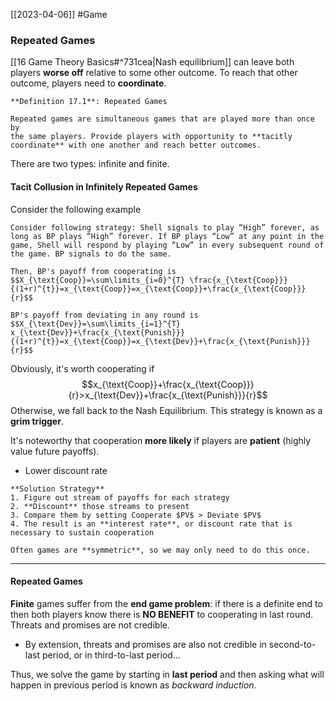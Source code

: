 [[2023-04-06]] #Game 

### Repeated Games
[[16 Game Theory Basics#^731cea|Nash equilibrium]] can leave both players **worse off** relative to some other outcome. To reach that other outcome, players need to **coordinate**.  

```ad-important
**Definition 17.1**: Repeated Games

Repeated games are simultaneous games that are played more than once by  
the same players. Provide players with opportunity to **tacitly coordinate** with one another and reach better outcomes.  
```

There are two types: infinite and finite.

#### Tacit Collusion in Infinitely Repeated Games
Consider the following example

```ad-example
Consider following strategy: Shell signals to play “High” forever, as long as BP plays “High” forever. If BP plays “Low” at any point in the game, Shell will respond by playing “Low” in every subsequent round of the game. BP signals to do the same.

Then, BP's payoff from cooperating is $$X_{\text{Coop}}=\sum\limits_{i=0}^{T} \frac{x_{\text{Coop}}}{(1+r)^{t}}=x_{\text{Coop}}=x_{\text{Coop}}+\frac{x_{\text{Coop}}}{r}$$

BP's payoff from deviating in any round is $$X_{\text{Dev}}=\sum\limits_{i=1}^{T} x_{\text{Dev}}+\frac{x_{\text{Punish}}}{(1+r)^{t}}=x_{\text{Coop}}=x_{\text{Dev}}+\frac{x_{\text{Punish}}}{r}$$
```

Obviously, it's worth cooperating if $$x_{\text{Coop}}+\frac{x_{\text{Coop}}}{r}>x_{\text{Dev}}+\frac{x_{\text{Punish}}}{r}$$
Otherwise, we fall back to the Nash Equilibrium. This strategy is known as a **grim trigger**.

It's noteworthy that cooperation **more likely** if players are **patient** (highly value future payoffs).
- Lower discount rate

```ad-info
**Solution Strategy**
1. Figure out stream of payoffs for each strategy
2. **Discount** those streams to present
3. Compare them by setting Cooperate $PV$ > Deviate $PV$
4. The result is an **interest rate**, or discount rate that is necessary to sustain cooperation

Often games are **symmetric**, so we may only need to do this once.
```

---

#### Repeated Games
**Finite** games suffer from the **end game problem**: if there is a definite end to then both players know there is **NO BENEFIT** to cooperating in last round. Threats and promises are not credible. 
- By extension, threats and promises are also not credible in second-to-last period, or in third-to-last period...

Thus, we solve the game by starting in **last period** and then asking what will happen in previous period is known as *backward induction*.